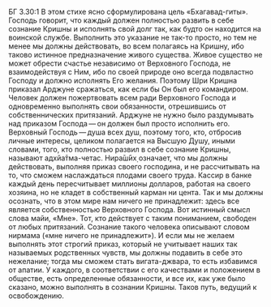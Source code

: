 БГ 3.30:1	В этом стихе ясно сформулирована цель «Бхагавад-гиты». Господь говорит, что каждый должен полностью развить в себе сознание Кришны и исполнять свой долг так, как будто он находится на воинской службе. Выполнить это указание не так-то просто, но тем не менее мы должны действовать, во всем полагаясь на Кришну, ибо таково истинное предназначение живого существа. Живое существо не может обрести счастье независимо от Верховного Господа, не взаимодействуя с Ним, ибо по своей природе оно всегда подвластно Господу и должно исполнять Его желания. Поэтому Шри Кришна приказал Арджуне сражаться, как если бы Он был его командиром. Человек должен пожертвовать всем ради Верховного Господа и одновременно выполнять свои обязанности, отрешившись от собственнических притязаний. Арджуне не нужно было раздумывать над приказом Господа — он должен был просто исполнить его. Верховный Господь — душа всех душ, поэтому того, кто, отбросив личные интересы, целиком полагается на Высшую Душу, иными словами, того, кто полностью развил в себе сознание Кришны, называют адхйа̄тма-четас. Нира̄ш́ӣх̣ означает, что мы должны действовать, выполняя приказ своего господина, и не рассчитывать на то, что сможем наслаждаться плодами своего труда. Кассир в банке каждый день пересчитывает миллионы долларов, работая на своего хозяина, но не кладет в собственный карман ни цента. Так и мы должны осознать, что в этом мире нам ничего не принадлежит: здесь все является собственностью Верховного Господа. Вот истинный смысл слова майи, «Мне». Тот, кто действует с таким пониманием, свободен от любых притязаний. Сознание такого человека описывают словом нирмама («мне ничего не принадлежит»). И если мы не желаем выполнять этот строгий приказ, который не учитывает наших так называемых родственных чувств, мы должны подавить в себе это нежелание; тогда мы сможем стать вигата-джвара, то есть избавимся от апатии. У каждого, в соответствии с его качествами и положением в обществе, есть определенные обязанности, и все их, как уже было сказано, можно выполнять в сознании Кришны. Таков путь, ведущий к освобождению.